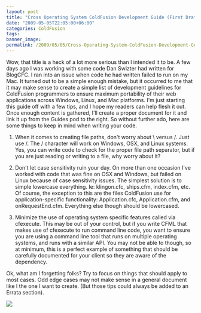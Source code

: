 ```yaml
---
layout: post
title: "Cross Operating System ColdFusion Development Guide (First Draft)"
date: "2009-05-05T22:05:00+06:00"
categories: ColdFusion 
tags: 
banner_image: 
permalink: /2009/05/05/Cross-Operating-System-ColdFusion-Development-Guide-First-Draft
---
```


Wow, that title is a heck of a lot more serious than I intended it to be. A few days ago I was working with some code Dan Swizter had written for BlogCFC. I ran into an issue when code he had written failed to run on my Mac. It turned out to be a simple enough mistake, but it occurred to me that it may make sense to create a simple list of development guidelines for ColdFusion programmers to ensure maximum portability of their web applications across Windows, Linux, and Mac platforms. I'm just starting this guide off with a few tips, and I hope my readers can help flesh it out. Once enough content is gathered, I'll create a proper document for it and link it up from the Guides pod to the right. So without further ado, here are some things to keep in mind when writing your code.

1) When it comes to creating file paths, don't worry about \ versus /. Just use /. The / character will work on Windows, OSX, and Linux systems. Yes, you can write code to check for the proper file path separator, but if you are just reading or writing to a file, why worry about it?

2) Don't let case sensitivity ruin your day. On more than one occasion I've worked with code that was fine on OSX and Windows, but failed on Linux because of case sensitivity issues. The simplest solution is to simple lowercase everything. Ie: klingon.cfc, ships.cfm, index.cfm, etc. Of course, the exception to this are the files ColdFusion use for application-specific functionality: Application.cfc, Application.cfm, and onRequestEnd.cfm. Everything else though should be lowercased. 

3) Minimize the use of operating system specific features called via cfexecute. This may be out of your control, but if you write CFML that makes use of cfexecute to run command line code, you want to ensure you are using a command line tool that runs on multiple operating systems, and runs with a similar API. You may not be able to though, so at minimum, this is a perfect example of something that should be carefully documented for your client so they are aware of the dependency. 

Ok, what am I forgetting folks? Try to focus on things that should apply to most cases. Odd edge cases may not make sense in a general document like I the one I want to create. (But those tips could always be added to an Errata section). 

<img src="https://static.raymondcamden.com/images//im_a_pc_mac_linux_bsd_tronguy_hippie.jpg">